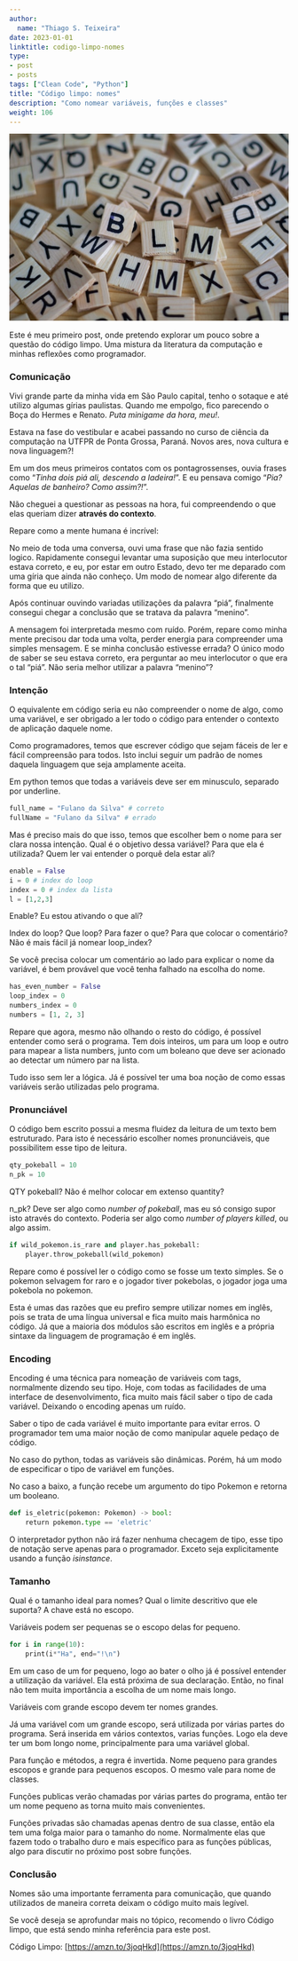 ```yaml
---
author:
  name: "Thiago S. Teixeira"
date: 2023-01-01
linktitle: codigo-limpo-nomes
type:
- post
- posts
tags: ["Clean Code", "Python"]
title: "Código limpo: nomes"
description: "Como nomear variáveis, funções e classes"
weight: 106
---
```


![Código limpo: nomes](/static//blog/codigo-limpo-nomes/cover.jpg)

Este é meu primeiro post, onde pretendo explorar um pouco sobre a questão do código limpo. Uma mistura da literatura da computação e minhas reflexões como programador.

### Comunicação

Vivi grande parte da minha vida em São Paulo capital, tenho o sotaque e até utilizo algumas gírias paulistas. Quando me empolgo, fico parecendo o Boça do Hermes e Renato. _Puta minigame da hora, meu!_.

Estava na fase do vestibular e acabei passando no curso de ciência da computação na UTFPR de Ponta Grossa, Paraná. Novos ares, nova cultura e nova linguagem?!

Em um dos meus primeiros contatos com os pontagrossenses, ouvia frases como “_Tinha dois piá ali, descendo a ladeira!_”. E eu pensava comigo “_Pia? Aquelas de banheiro? Como assim?!_”.

Não cheguei a questionar as pessoas na hora, fui compreendendo o que elas queriam dizer **através do contexto**. 

Repare como a mente humana é incrível:

No meio de toda uma conversa, ouvi uma frase que não fazia sentido logico. Rapidamente consegui levantar uma suposição que meu interlocutor estava correto, e eu, por estar em outro Estado, devo ter me deparado com uma gíria que ainda não conheço. Um modo de nomear algo diferente da forma que eu utilizo.

Após continuar ouvindo variadas utilizações da palavra “piá”, finalmente consegui chegar a conclusão que se tratava da palavra “menino”.

A mensagem foi interpretada mesmo com ruído. Porém, repare como minha mente precisou dar toda uma volta, perder energia para compreender uma simples mensagem. E se minha conclusão estivesse errada? O único modo de saber se seu estava correto, era perguntar ao meu interlocutor o que era o tal “piá”. Não seria melhor utilizar a palavra “menino”?

### Intenção

O equivalente em código seria eu não compreender o nome de algo, como uma variável, e ser obrigado a ler todo o código para entender o contexto de aplicação daquele nome.

Como programadores, temos que escrever código que sejam fáceis de ler e fácil compreensão para todos. Isto inclui seguir um padrão de nomes daquela linguagem que seja amplamente aceita.

Em python temos que todas a variáveis deve ser em minusculo, separado por underline.

```python
full_name = "Fulano da Silva" # correto
fullName = "Fulano da Silva" # errado
```

Mas é preciso mais do que isso, temos que escolher bem o nome para ser clara nossa intenção. Qual é o objetivo dessa variável? Para que ela é utilizada? Quem ler vai entender o porquê dela estar ali?

```python
enable = False
i = 0 # index do loop
index = 0 # index da lista
l = [1,2,3]
```

Enable? Eu estou ativando o que alí?

Index do loop? Que loop? Para fazer o que? Para que colocar o comentário? Não é mais fácil já nomear loop_index?

Se você precisa colocar um comentário ao lado para explicar o nome da variável, é bem provável que você tenha falhado na escolha do nome.

```python
has_even_number = False
loop_index = 0
numbers_index = 0
numbers = [1, 2, 3]
```

Repare que agora, mesmo não olhando o resto do código, é possível entender como será o programa. Tem dois inteiros, um para um loop e outro para mapear a lista numbers, junto com um boleano que deve ser acionado ao detectar um número par na lista.

Tudo isso sem ler a lógica. Já é possível ter uma boa noção de como essas variáveis serão utilizadas pelo programa.

### Pronunciável

O código bem escrito possui a mesma fluidez da leitura de um texto bem estruturado. Para isto é necessário escolher nomes pronunciáveis, que possibilitem esse tipo de leitura.
```python
qty_pokeball = 10 
n_pk = 10
```

QTY pokeball? Não é melhor colocar em extenso quantity?

n_pk? Deve ser algo como _number of pokeball_, mas eu só consigo supor isto através do contexto. Poderia ser algo como _number of players killed_, ou algo assim.

```python
if wild_pokemon.is_rare and player.has_pokeball:
    player.throw_pokeball(wild_pokemon)
```

Repare como é possível ler o código como se fosse um texto simples. Se o pokemon selvagem for raro e o jogador tiver pokebolas, o jogador joga uma pokebola no pokemon.

Esta é umas das razões que eu prefiro sempre utilizar nomes em inglês, pois se trata de uma língua universal e fica muito mais harmônica no código. Já que a maioria dos módulos são escritos em inglês e a própria sintaxe da linguagem de programação é em inglês.

### Encoding

Encoding é uma técnica para nomeação de variáveis com tags, normalmente dizendo seu tipo. Hoje, com todas as facilidades de uma interface de desenvolvimento, fica muito mais fácil saber o tipo de cada variável. Deixando o encoding apenas um ruído.

Saber o tipo de cada variável é muito importante para evitar erros. O programador tem uma maior noção de como manipular aquele pedaço de código.

No caso do python, todas as variáveis são dinâmicas. Porém, há um modo de especificar o tipo de variável em funções.

No caso a baixo, a função recebe um argumento do tipo Pokemon e retorna um booleano.

```python
def is_eletric(pokemon: Pokemon) -> bool:
    return pokemon.type == 'eletric'
```


O interpretador python não irá fazer nenhuma checagem de tipo, esse tipo de notação serve apenas para o programador. Exceto seja explicitamente usando a função _isinstance_.

### Tamanho

Qual é o tamanho ideal para nomes? Qual o limite descritivo que ele suporta? A chave está no escopo.

Variáveis podem ser pequenas se o escopo delas for pequeno.

```python
for i in range(10):
    print(i*"Ha", end="!\n")
```

Em um caso de um for pequeno, logo ao bater o olho já é possível entender a utilização da variável. Ela está próxima de sua declaração. Então, no final não tem muita importância a escolha de um nome mais longo.

Variáveis com grande escopo devem ter nomes grandes.

Já uma variável com um grande escopo, será utilizada por várias partes do programa. Será inserida em vários contextos, varias funções. Logo ela deve ter um bom longo nome, principalmente para uma variável global.

Para função e métodos, a regra é invertida. Nome pequeno para grandes escopos e grande para pequenos escopos. O mesmo vale para nome de classes.

Funções publicas verão chamadas por várias partes do programa, então ter um nome pequeno as torna muito mais convenientes.

Funções privadas são chamadas apenas dentro de sua classe, então ela tem uma folga maior para o tamanho do nome. Normalmente elas que fazem todo o trabalho duro e mais específico para as funções públicas, algo para discutir no próximo post sobre funções.

### Conclusão

Nomes são uma importante ferramenta para comunicação, que quando utilizados de maneira correta deixam o código muito mais legível.

Se você deseja se aprofundar mais no tópico, recomendo o livro Código limpo, que está sendo minha referência para este post.

Código Limpo: [https://amzn.to/3joqHkd](https://amzn.to/3joqHkd)